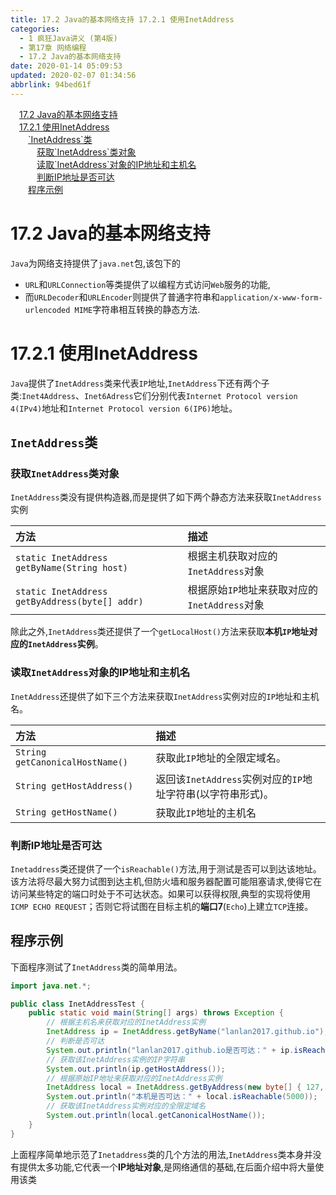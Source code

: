 ```yaml
---
title: 17.2 Java的基本网络支持 17.2.1 使用InetAddress
categories: 
  - 1 疯狂Java讲义 (第4版)
  - 第17章 网络编程
  - 17.2 Java的基本网络支持
date: 2020-01-14 05:09:53
updated: 2020-02-07 01:34:56
abbrlink: 94bed61f
---
```

<div id='my_toc'><a href="/JavaReadingNotes/94bed61f/#17-2-Java的基本网络支持" class="header_1">17.2 Java的基本网络支持</a>&nbsp;<br><a href="/JavaReadingNotes/94bed61f/#17-2-1-使用InetAddress" class="header_1">17.2.1 使用InetAddress</a>&nbsp;<br><a href="/JavaReadingNotes/94bed61f/#-InetAddress-类" class="header_2">`InetAddress`类</a>&nbsp;<br><a href="/JavaReadingNotes/94bed61f/#获取-InetAddress-类对象" class="header_3">获取`InetAddress`类对象</a>&nbsp;<br><a href="/JavaReadingNotes/94bed61f/#读取-InetAddress-对象的IP地址和主机名" class="header_3">读取`InetAddress`对象的IP地址和主机名</a>&nbsp;<br><a href="/JavaReadingNotes/94bed61f/#判断IP地址是否可达" class="header_3">判断IP地址是否可达</a>&nbsp;<br><a href="/JavaReadingNotes/94bed61f/#程序示例" class="header_2">程序示例</a>&nbsp;<br></div>
<style>.header_1{margin-left: 1em;}.header_2{margin-left: 2em;}.header_3{margin-left: 3em;}.header_4{margin-left: 4em;}.header_5{margin-left: 5em;}.header_6{margin-left: 6em;}</style>
<!--more-->
<script>if (navigator.platform.search('arm')==-1){document.getElementById('my_toc').style.display = 'none';}var e,p = document.getElementsByTagName('p');while (p.length>0) {e = p[0];e.parentElement.removeChild(e);}</script>

<!--end-->
# 17.2 Java的基本网络支持
`Java`为网络支持提供了`java.net`包,该包下的
- `URL`和`URLConnection`等类提供了以编程方式访问`Web`服务的功能,
- 而`URLDecoder`和`URLEncoder`则提供了普通字符串和`application/x-www-form-urlencoded MIME`字符串相互转换的静态方法.

# 17.2.1 使用InetAddress
`Java`提供了`InetAddress`类来代表`IP`地址,`InetAddress`下还有两个子类:`Inet4Address`、`Inet6Adress`它们分别代表`Internet Protocol version 4(IPv4)`地址和`Internet Protocol version 6(IP6)`地址。
## `InetAddress`类
### 获取`InetAddress`类对象
`InetAddress`类没有提供构造器,而是提供了如下两个静态方法来获取`InetAddress`实例

|方法|描述|
|:--|:--|
|`static InetAddress getByName(String host)`|根据主机获取对应的`InetAddress`对象|
|`static InetAddress getByAddress(byte[] addr)`|根据原始`IP`地址来获取对应的`InetAddress`对象|

除此之外,`InetAddress`类还提供了一个`getLocalHost()`方法来获取**本机`IP`地址对应的`InetAddress`实例**。

### 读取`InetAddress`对象的IP地址和主机名
`InetAddress`还提供了如下三个方法来获取`InetAddress`实例对应的`IP`地址和主机名。

|方法|描述|
|:--|:--|
|`String getCanonicalHostName()`|获取此`IP`地址的全限定域名。|
|`String getHostAddress()`|返回该`InetAddress`实例对应的`IP`地址字符串(以字符串形式)。|
|`String getHostName()`|获取此`IP`地址的主机名|

### 判断IP地址是否可达
`Inetaddress`类还提供了一个`isReachable()`方法,用于测试是否可以到达该地址。该方法将尽最大努力试图到达主机,但防火墙和服务器配置可能阻塞请求,使得它在访问某些特定的端口时处于不可达状态。如果可以获得权限,典型的实现将使用`ICMP ECHO REQUEST`；否则它将试图在目标主机的**端口7**(`Echo`)上建立`TCP`连接。
## 程序示例
下面程序测试了`InetAddress`类的简单用法。
```java
import java.net.*;

public class InetAddressTest {
    public static void main(String[] args) throws Exception {
        // 根据主机名来获取对应的InetAddress实例
        InetAddress ip = InetAddress.getByName("lanlan2017.github.io");
        // 判断是否可达
        System.out.println("lanlan2017.github.io是否可达：" + ip.isReachable(2000));
        // 获取该InetAddress实例的IP字符串
        System.out.println(ip.getHostAddress());
        // 根据原始IP地址来获取对应的InetAddress实例
        InetAddress local = InetAddress.getByAddress(new byte[] { 127, 0, 0, 1 });
        System.out.println("本机是否可达：" + local.isReachable(5000));
        // 获取该InetAddress实例对应的全限定域名
        System.out.println(local.getCanonicalHostName());
    }
}
```
上面程序简单地示范了`Inetaddress`类的几个方法的用法,`InetAddress`类本身并没有提供太多功能,它代表一个**IP地址对象**,是网络通信的基础,在后面介绍中将大量使用该类
